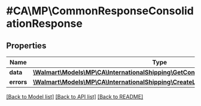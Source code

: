 # #CA\MP\CommonResponseConsolidationResponse

## Properties

Name | Type | Description | Notes
------------ | ------------- | ------------- | -------------
**data** | [**\Walmart\Models\MP\CA\InternationalShipping\GetConsolidation200ResponseData**](GetConsolidation200ResponseData.md) |  | [optional]
**errors** | [**\Walmart\Models\MP\CA\InternationalShipping\CreateLabel200ResponseErrorsInner[]**](CreateLabel200ResponseErrorsInner.md) | errors | [optional]


[[Back to Model list]](../) [[Back to API list]](../../Api/CA/MP) [[Back to README]](../../README.md)
